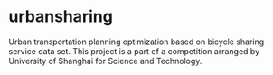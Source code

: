 # urbansharing
Urban transportation planning optimization based on bicycle sharing service data set. This project is a part of a competition arranged by University of Shanghai for Science and Technology. 

